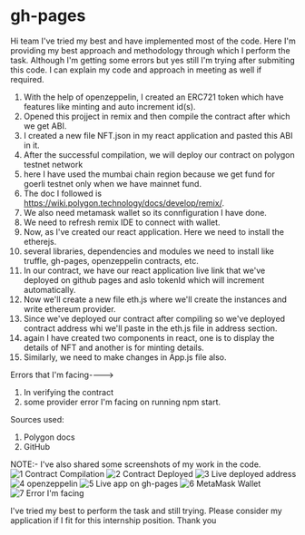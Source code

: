 # gh-pages
Hi team
I've tried my best and have implemented most of the code. Here I'm providing my best approach and methodology through which I perform the task. Although I'm getting some errors but yes still I'm trying after submiting this code.
I can explain my code and approach in meeting as well if required.
1. With the help of openzeppelin, I created an ERC721 token which have features like minting  and auto increment id(s).
2. Opened this projject in remix and then compile the contract after which we get ABI.
3. I created a new file NFT.json in my react application and pasted this ABI in it.
4. After the successful compilation, we will deploy our contract on polygon testnet network
5. here I have used the mumbai chain region because we get fund for goerli testnet only when we have mainnet fund.
6. The doc I followed is https://wiki.polygon.technology/docs/develop/remix/.
7. We also need metamask wallet so its connfiguration I have done.
8. We need to refresh remix IDE to connect with wallet.  
9. Now, as I've created our react application. Here we need to install the etherejs.
10. several libraries, dependencies and modules we need to install like truffle, gh-pages, openzeppelin contracts, etc.
11. In our contract, we have our react application live link that we've deployed on github pages and aslo tokenId which will increment automatically.
12. Now we'll create a new file eth.js where we'll create the instances and write ethereum provider.
13. Since we've deployed our contract after compiling so we've deployed contract address whi we'll paste in the eth.js file in address section.
14. again I have created two components in react, one is to display the details of NFT and another is for minting details.
15. Similarly, we need to make changes in App.js file also.

Errors that I'm facing---->
1. In verifying the contract
2. some provider error I'm facing on running npm start.

Sources used:
1. Polygon docs
2. GitHub

NOTE:- I've also shared some screenshots of my work in the code.
![1  Contract Compilation](https://github.com/aAbhi12/gh-pages/assets/69293488/30cbaf89-064b-42a4-b6a9-e0d16d12135d)
![2  Contract Deployed](https://github.com/aAbhi12/gh-pages/assets/69293488/5e90dd17-dfd2-414c-8771-96e31fd8e7ac)
![3  Live deployed address](https://github.com/aAbhi12/gh-pages/assets/69293488/9a60b335-1de7-477c-9ac7-f689bac4164a)
![4  openzeppelin](https://github.com/aAbhi12/gh-pages/assets/69293488/014f2512-6048-4594-b3cc-30e8de1b70b3)
![5  Live app on gh-pages](https://github.com/aAbhi12/gh-pages/assets/69293488/3b02a79e-3560-4fff-8df2-8cd52ed1a412)
![6  MetaMask Wallet](https://github.com/aAbhi12/gh-pages/assets/69293488/2fb6ad21-6e9d-4e42-b14b-21f50f11bb79)
![7  Error I'm facing](https://github.com/aAbhi12/gh-pages/assets/69293488/e096e076-c9ab-47f4-9a58-27f4abd623ac)

I've tried my best to perform the task and still trying. Please consider my application if I fit for this internship position.
Thank you
